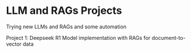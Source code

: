 # LLM and RAGs Projects
Trying new LLMs and RAGs and some automation

Project 1: Deepseek R1 Model implementation with RAGs for document-to-vector data
